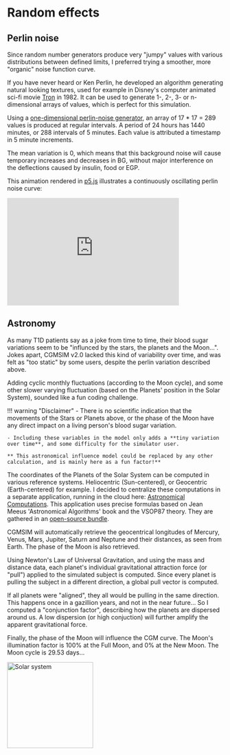 # Random effects

## Perlin noise

Since random number generators produce very "jumpy" values with various distributions between defined limits, I preferred trying a smoother, more "organic" noise function curve. 

If you have never heard or Ken Perlin, he developed an algorithm generating natural looking textures, used for example in Disney's computer animated sci-fi movie [Tron](https://www.imdb.com/title/tt0084827) in 1982. It can be used to generate 1-, 2-, 3- or n-dimensional arrays of values, which is perfect for this simulation.  

Using a [one-dimensional perlin-noise generator](https://github.com/andrewrk/node-perlin-noise#readme), an array of 17 * 17 = 289 values is produced at regular intervals. A period of 24 hours has 1440 minutes, or 288 intervals of 5 minutes. Each value is attributed a timestamp in 5 minute increments. 

The mean variation is 0, which means that this background noise will cause temporary increases and decreases in BG, without major interference on the deflections caused by insulin, food or EGP.

This animation rendered in [p5.js](https://p5js.org/) illustrates a continuously oscillating perlin noise curve:

<iframe style="width: 400px; height: 250px; overflow: hidden;"  scrolling="no" frameborder="0" src="https://editor.p5js.org/lsandini/full/F1CtK8SNk"></iframe>
<br>

## Astronomy

As many T1D patients say as a joke from time to time, their blood sugar variations seem to be "influnced by the stars, the planets and the Moon...". Jokes apart, CGMSIM v2.0 lacked this kind of variability over time, and was felt as "too static" by some users, despite the perlin variation described above. 

Adding cyclic monthly fluctuations (according to the Moon cycle), and some other slower varying fluctuation (based on the Planets' position in the Solar System), sounded like a fun coding challenge.

!!! warning "Disclaimer"
    - There is no scientific indication that the movements of the Stars or Planets above, or the phase of the Moon have any direct impact on a living person's blood sugar variation. 
  
    - Including these variables in the model only adds a **tiny variation over time**, and some difficulty for the simulator user.

    ** This astronomical influence model could be replaced by any other calculation, and is mainly here as a fun factor!**  

The coordinates of the Planets of the Solar System can be computed in various reference systems. Heliocentric (Sun-centered), or Geocentric (Earth-centered) for example. I decided to centralize these computations in a separate application, running in the cloud here: [Astronomical Computations](https://astro6.herokuapp.com). This application uses precise formulas based on Jean Meeus 'Astronomical Algorithms' book and the VSOP87 theory. They are gathered in an [open-source bundle](https://github.com/andrmoel/astronomy-bundle-js).

CGMSIM will automatically retrieve the geocentrical longitudes of Mercury, Venus, Mars, Jupiter, Saturn and Neptune and their distances, as seen from Earth. The phase of the Moon is also retrieved.

Using Newton's Law of Universal Gravitation, and using the mass and distance data, each planet's individual gravitational attraction force (or "pull") applied to the simulated subject is computed. Since every planet is pulling the subject in a different direction, a global pull vector is computed.

If all planets were "aligned", they all would be pulling in the same direction. This happens once in a gazillion years, and not in the near future... So I computed a "conjunction factor", describing how the planets are dispersed around us. A low dispersion (or high conjuction) will further amplify the apparent gravitational force. 

Finally, the phase of the Moon will influence the CGM curve. The Moon's illumination factor is 100% at the Full Moon, and 0% at the New Moon. The Moon cycle is 29.53 days...

<img src="https://user-images.githubusercontent.com/24463821/90344480-44543f00-dfe8-11ea-9b99-a640c0f26136.gif" alt="Solar system" width="200"/>
